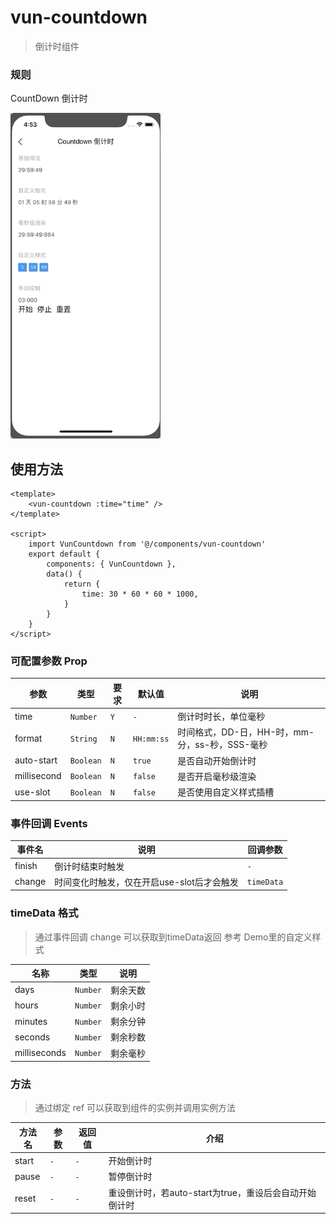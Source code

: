 # vun-countdown

 > 倒计时组件
 
### 规则
CountDown 倒计时


<img src="/static/gif/countdown.gif?raw=true" width="240"/>


## 使用方法

```vue
<template>
	<vun-countdown :time="time" />
</template>

<script>
	import VunCountdown from '@/components/vun-countdown'
	export default {
		components: { VunCountdown },
		data() {
			return {
				time: 30 * 60 * 60 * 1000,
			}
		}
	}
</script>
```


### 可配置参数 Prop

| 参数 | 类型 | 要求 | 默认值 | 说明 |
|-------------|------------|--------|-----|-----|
| time | `Number` |`Y`|`-` | 倒计时时长，单位毫秒  |
| format | `String` | `N`|`HH:mm:ss` | 时间格式，DD-日，HH-时，mm-分，ss-秒，SSS-毫秒|
| auto-start | `Boolean` |`N`| `true` | 是否自动开始倒计时  |
| millisecond | `Boolean` |`N`| `false` | 是否开启毫秒级渲染 |
| use-slot | `Boolean` |`N`| `false` | 是否使用自定义样式插槽 |


### 事件回调 Events

| 事件名 | 说明 | 回调参数 | 
|-------------|------------|--------|
| finish | 倒计时结束时触发 |`-`|
| change | 时间变化时触发，仅在开启use-slot后才会触发 | `timeData`|

### timeData 格式

> 通过事件回调 change 可以获取到timeData返回 参考 Demo里的自定义样式

| 名称 | 类型 | 说明 | 
|-------------|------------|--------|
| days | `Number` |  剩余天数 |
| hours | `Number` |  	剩余小时 |
| minutes | `Number` |  剩余分钟	 |
| seconds | `Number` |  剩余秒数 |
| milliseconds | `Number` |  剩余毫秒 |

### 方法
> 通过绑定 ref 可以获取到组件的实例并调用实例方法

| 方法名 | 参数 | 返回值 |  介绍 | 
|-------------|------------|--------|----------| 
| start | `-` |  `-` |  开始倒计时 | 
| pause | `-` |  	`-` |  暂停倒计时 | 
| reset | `-` |  `-`	 | 重设倒计时，若auto-start为true，重设后会自动开始倒计时 | 
